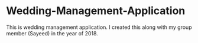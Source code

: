# Wedding-Management-Application
This is wedding management application. I created this along with my group member (Sayeed) in the year of  2018.
